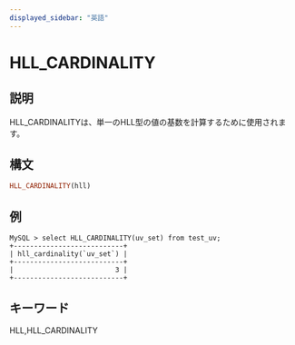 ```yaml
---
displayed_sidebar: "英語"
---
```


# HLL_CARDINALITY

## 説明

HLL_CARDINALITYは、単一のHLL型の値の基数を計算するために使用されます。

## 構文

```Haskell
HLL_CARDINALITY(hll)
```

## 例

```plain text
MySQL > select HLL_CARDINALITY(uv_set) from test_uv;
+---------------------------+
| hll_cardinality(`uv_set`) |
+---------------------------+
|                         3 |
+---------------------------+
```

## キーワード

HLL,HLL_CARDINALITY